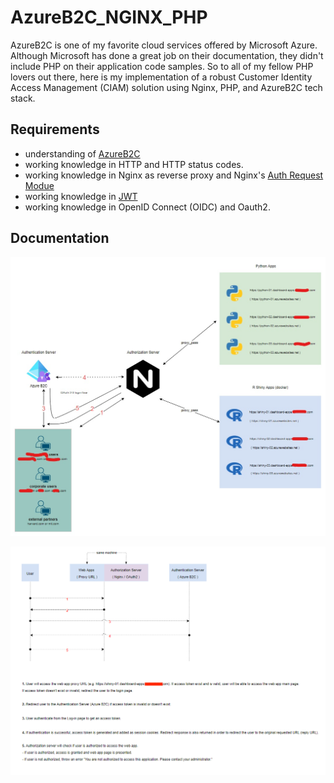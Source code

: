 # AzureB2C_NGINX_PHP
AzureB2C is one of my favorite cloud services offered by Microsoft Azure. Although Microsoft has done a great job on their documentation, they didn't include PHP on their application code samples. So to all of my fellow PHP lovers out there, here is my implementation of a robust Customer Identity Access Management (CIAM) solution using Nginx, PHP, and AzureB2C tech stack.

## Requirements
- understanding of [AzureB2C](https://docs.microsoft.com/en-us/azure/active-directory-b2c/overview)
- working knowledge in HTTP and HTTP status codes.
- working knowledge in Nginx as reverse proxy and Nginx's [Auth Request Modue](http://nginx.org/en/docs/http/ngx_http_auth_request_module.html)
- working knowledge in [JWT](https://jwt.io/introduction)
- working knowledge in OpenID Connect (OIDC) and Oauth2.

## Documentation
<img align="center" src="azure_b2c_diagram.png"/>
<br/>
<br/>
<img align="center" src="azureB2C_auth_flow.png" width="1000" />
